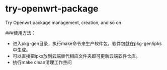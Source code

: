 # try-openwrt-package
Try Openwrt package management, creation, and so on

###使用方法：

  - 进入pkg-gen目录，执行make命令来生产软件包，软件包就在pkg-gen/ipks中生成。
  - 可以直接把ipks放到云端替代相应文件夹即可更新云端软件仓库。
  - 执行make clean清理工作空间

